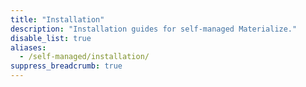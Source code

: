 ```yaml
---
title: "Installation"
description: "Installation guides for self-managed Materialize."
disable_list: true
aliases:
  - /self-managed/installation/
suppress_breadcrumb: true
---
```


<!-- Note: The self-managed docs are in a separate branch. The self-managed section in main is used for redirect purposes of the pre-LTS (circa Dec. 2024) self-managed docs -->
